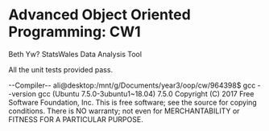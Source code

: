 <h1>Advanced Object Oriented Programming: CW1</h1>
<p>Beth Yw? StatsWales Data Analysis Tool</p>

All the unit tests provided pass.

--Compiler--
ali@desktop:/mnt/g/Documents/year3/oop/cw/964398$ gcc --version
gcc (Ubuntu 7.5.0-3ubuntu1~18.04) 7.5.0
Copyright (C) 2017 Free Software Foundation, Inc.
This is free software; see the source for copying conditions. There is NO
warranty; not even for MERCHANTABILITY or FITNESS FOR A PARTICULAR PURPOSE.
